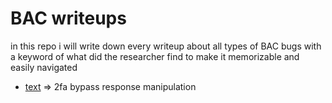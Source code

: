 # BAC writeups

in this repo i will write down every writeup about all types of BAC bugs with a keyword of what did the researcher find to make it memorizable and easily navigated

- [text](https://medium.com/@FuzzyyDuck2fa-bypass-by-response-manipulation-f599c2e3341f) => 2fa bypass response manipulation
